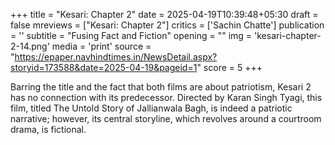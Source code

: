 +++
title = "Kesari: Chapter 2"
date = 2025-04-19T10:39:48+05:30
draft = false
mreviews = ["Kesari: Chapter 2"]
critics = ['Sachin Chatte']
publication = ''
subtitle = "Fusing Fact and Fiction"
opening = ""
img = 'kesari-chapter-2-14.png'
media = 'print'
source = "https://epaper.navhindtimes.in/NewsDetail.aspx?storyid=173588&date=2025-04-19&pageid=1"
score = 5
+++

Barring the title and the fact that both films are about patriotism, Kesari 2 has no connection with its predecessor. Directed by Karan Singh Tyagi, this film, titled The Untold Story of Jallianwala Bagh, is indeed a patriotic narrative; however, its central storyline, which revolves around a courtroom drama, is fictional.

